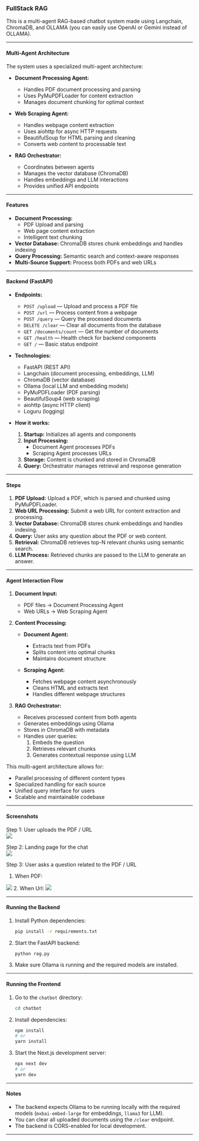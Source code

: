 ### FullStack RAG

This is a multi-agent RAG-based chatbot system made using Langchain, ChromaDB, and OLLAMA (you can easily use OpenAI or Gemini instead of OLLAMA).

---

#### Multi-Agent Architecture

The system uses a specialized multi-agent architecture:

- **Document Processing Agent:**
  - Handles PDF document processing and parsing
  - Uses PyMuPDFLoader for content extraction
  - Manages document chunking for optimal context

- **Web Scraping Agent:**
  - Handles webpage content extraction
  - Uses aiohttp for async HTTP requests
  - BeautifulSoup for HTML parsing and cleaning
  - Converts web content to processable text

- **RAG Orchestrator:**
  - Coordinates between agents
  - Manages the vector database (ChromaDB)
  - Handles embeddings and LLM interactions
  - Provides unified API endpoints

---

#### Features

- **Document Processing:**
  - PDF Upload and parsing
  - Web page content extraction
  - Intelligent text chunking
- **Vector Database:** ChromaDB stores chunk embeddings and handles indexing
- **Query Processing:** Semantic search and context-aware responses
- **Multi-Source Support:** Process both PDFs and web URLs

---

#### Backend (FastAPI)

- **Endpoints:**
  - `POST /upload` — Upload and process a PDF file
  - `POST /url` — Process content from a webpage
  - `POST /query` — Query the processed documents
  - `DELETE /clear` — Clear all documents from the database
  - `GET /documents/count` — Get the number of documents
  - `GET /health` — Health check for backend components
  - `GET /` — Basic status endpoint

- **Technologies:**
  - FastAPI (REST API)
  - Langchain (document processing, embeddings, LLM)
  - ChromaDB (vector database)
  - Ollama (local LLM and embedding models)
  - PyMuPDFLoader (PDF parsing)
  - BeautifulSoup4 (web scraping)
  - aiohttp (async HTTP client)
  - Loguru (logging)

- **How it works:**
  1. **Startup:** Initializes all agents and components
  2. **Input Processing:** 
     - Document Agent processes PDFs
     - Scraping Agent processes URLs
  3. **Storage:** Content is chunked and stored in ChromaDB
  4. **Query:** Orchestrator manages retrieval and response generation

---

#### Steps

1. **PDF Upload:** Upload a PDF, which is parsed and chunked using PyMuPDFLoader.
2. **Web URL Processing:** Submit a web URL for content extraction and processing.
3. **Vector Database:** ChromaDB stores chunk embeddings and handles indexing.
4. **Query:** User asks any question about the PDF or web content.
5. **Retrieval:** ChromaDB retrieves top-N relevant chunks using semantic search.
6. **LLM Process:** Retrieved chunks are passed to the LLM to generate an answer.

---

#### Agent Interaction Flow

1. **Document Input:**
   - PDF files → Document Processing Agent
   - Web URLs → Web Scraping Agent

2. **Content Processing:**
   - **Document Agent:**
     - Extracts text from PDFs
     - Splits content into optimal chunks
     - Maintains document structure
   
   - **Scraping Agent:**
     - Fetches webpage content asynchronously
     - Cleans HTML and extracts text
     - Handles different webpage structures

3. **RAG Orchestrator:**
   - Receives processed content from both agents
   - Generates embeddings using Ollama
   - Stores in ChromaDB with metadata
   - Handles user queries:
     1. Embeds the question
     2. Retrieves relevant chunks
     3. Generates contextual response using LLM

This multi-agent architecture allows for:
- Parallel processing of different content types
- Specialized handling for each source
- Unified query interface for users
- Scalable and maintainable codebase

---

#### Screenshots

Step 1: User uploads the PDF / URL  
<img src="screenshots/landing_page.png" />

Step 2: Landing page for the chat  
<img src="screenshots/chat_page.png" />

Step 3: User asks a question related to the PDF / URL
1. When PDF:  
<img src="screenshots/pdf_answers.png" />
2. When Url:
<img src="screenshots/url_answers.png" />

---

#### Running the Backend

1. Install Python dependencies:
   ```bash
   pip install -r requirements.txt
   ```

2. Start the FastAPI backend:
   ```bash
   python rag.py
   ```

3. Make sure Ollama is running and the required models are installed.

---

#### Running the Frontend

1. Go to the `chatbot` directory:
   ```bash
   cd chatbot
   ```

2. Install dependencies:
   ```bash
   npm install
   # or
   yarn install
   ```

3. Start the Next.js development server:
   ```bash
   npx next dev
   # or
   yarn dev
   ```

---

#### Notes

- The backend expects Ollama to be running locally with the required models (`mxbai-embed-large` for embeddings, `llama3` for LLM).
- You can clear all uploaded documents using the `/clear` endpoint.
- The backend is CORS-enabled for local development.

---



